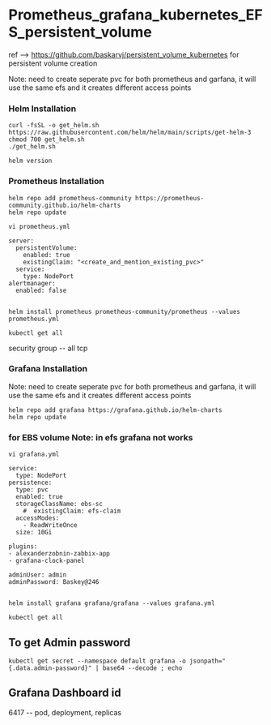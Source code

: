 # Prometheus_grafana_kubernetes_EFS_persistent_volume

ref --> https://github.com/baskarvj/persistent_volume_kubernetes for persistent volume creation

Note: need to create seperate pvc for both prometheus and garfana, it will use the same efs and it creates different access points
### Helm Installation ######
~~~
curl -fsSL -o get_helm.sh https://raw.githubusercontent.com/helm/helm/main/scripts/get-helm-3
chmod 700 get_helm.sh
./get_helm.sh
~~~
~~~
helm version
~~~

### Prometheus Installation #######
~~~
helm repo add prometheus-community https://prometheus-community.github.io/helm-charts
helm repo update
~~~
~~~
vi prometheus.yml
~~~
~~~
server:
  persistentVolume:
    enabled: true
    existingClaim: "<create_and_mention_existing_pvc>"
  service:
    type: NodePort
alertmanager:
  enabled: false


~~~
~~~
helm install prometheus prometheus-community/prometheus --values prometheus.yml
~~~
~~~
kubectl get all
~~~
security group -- all tcp



### Grafana Installation #######

Note: need to create seperate pvc for both prometheus and garfana, it will use the same efs and it creates different access points

~~~
helm repo add grafana https://grafana.github.io/helm-charts
helm repo update
~~~

### for EBS volume  Note: in efs grafana not works
~~~
vi grafana.yml
~~~
~~~
service:
  type: NodePort
persistence:
  type: pvc
  enabled: true
  storageClassName: ebs-sc
    #  existingClaim: efs-claim
  accessModes:
    - ReadWriteOnce
  size: 10Gi

plugins:
- alexanderzobnin-zabbix-app
- grafana-clock-panel

adminUser: admin
adminPassword: Baskey@246


~~~
~~~
helm install grafana grafana/grafana --values grafana.yml
~~~
~~~
kubectl get all
~~~
## To get Admin password ##
~~~
kubectl get secret --namespace default grafana -o jsonpath="{.data.admin-password}" | base64 --decode ; echo
~~~

## Grafana Dashboard id ##

6417 -- pod, deployment, replicas
